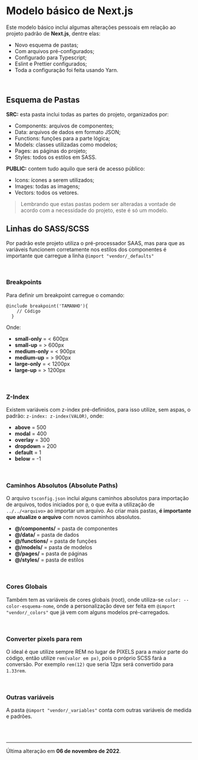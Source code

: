 # Modelo básico de Next.js

Este modelo básico inclui algumas alterações pessoais em relação ao projeto padrão de **Next.js**, dentre elas:

- Novo esquema de pastas;
- Com arquivos pré-configurados;
- Configurado para Typescript;
- Eslint e Prettier configurados;
- Toda a configuração foi feita usando Yarn.

<br/>

## Esquema de Pastas

**SRC:** esta pasta inclui todas as partes do projeto, organizados por:

- Components: arquivos de componentes;
- Data: arquivos de dados em formato JSON;
- Functions: funções para a parte lógica;
- Models: classes utilizadas como modelos;
- Pages: as páginas do projeto;
- Styles: todos os estilos em SASS.

**PUBLIC:** contem tudo aquilo que será de acesso público:

- Icons: ícones a serem utilizados;
- Images: todas as imagens;
- Vectors: todos os vetores.

> Lembrando que estas pastas podem ser alteradas a vontade de acordo com a necessidade do projeto, este é só um modelo.

## Linhas do SASS/SCSS

Por padrão este projeto utiliza o pré-processador SAAS, mas para que as variáveis funcionem corretamente nos estilos dos componentes é importante que carregue a linha `@import "vendor/_defaults"`

<br/>

### Breakpoints

Para definir um breakpoint carregue o comando:

```
@include breakpoint('TAMANHO'){
    // Código
  }
```

Onde:

- **small-only** = < 600px
- **small-up** = > 600px
- **medium-only** = < 900px
- **medium-up** = > 900px
- **large-only** = < 1200px
- **large-up** = > 1200px

<br/>

### Z-Index

Existem variáveis com z-index pré-definidos, para isso utilize, sem aspas, o padrão: `z-index: z-index(VALOR)`, onde:

- **above** = 500
- **modal** = 400
- **overlay** = 300
- **dropdown** = 200
- **default** = 1
- **below** = -1

<br/>

### Caminhos Absolutos (Absolute Paths)

O arquivo `tsconfig.json` inclui alguns caminhos absolutos para importação de arquivos, todos iniciados por `@`, o que evita a utilização de `../../<arquivo>` ao importar um arquivo. Ao criar mais pastas, **é importante que atualize o arquivo** com novos caminhos absolutos.

- **@/components/** = pasta de componentes
- **@/data/** = pasta de dados
- **@/functions/** = pasta de funções
- **@/models/** = pasta de modelos
- **@/pages/** = pasta de páginas
- **@/styles/** = pasta de estilos

<br/>

### Cores Globais

Também tem as variáveis de cores globais (root), onde utiliza-se `color: --color-esquema-nome`, onde a personalização deve ser feita em `@import "vendor/_colors"` que já vem com alguns modelos pré-carregados.

<br/>

### Converter pixels para rem

O ideal é que utilize sempre REM no lugar de PIXELS para a maior parte do código, então utilize `rem(valor em px)`, pois o próprio SCSS fará a conversão. Por exemplo `rem(12)` que seria 12px será convertido para `1.33rem`.

<br/>

### Outras variáveis

A pasta `@import "vendor/_variables"` conta com outras variáveis de medida e padrões.

<br/>

<br/>

---

Última alteração em **06 de novembro de 2022**.
